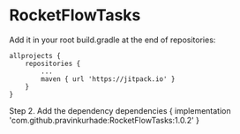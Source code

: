 # RocketFlowTasks

Add it in your root build.gradle at the end of repositories:

	allprojects {
		repositories {
			...
			maven { url 'https://jitpack.io' }
		}
	}
  
  
Step 2. Add the dependency
	dependencies {
	        implementation 'com.github.pravinkurhade:RocketFlowTasks:1.0.2'
	}
